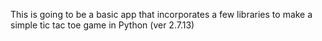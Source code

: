 This is going to be a basic app that incorporates a few libraries to 
make a simple tic tac toe game in Python (ver 2.7.13)
